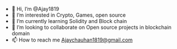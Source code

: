 - 👋 Hi, I’m @Ajay1819
- 👀 I’m interested in Crypto, Games, open source
- 🌱 I’m currently learning Solidity and Block chain
- 💞️ I’m looking to collaborate on Open source projects in blockchain domain
- 📫 How to reach me Ajaychauhan1819@gmail.com

<!---
Ajay1819/Ajay1819 is a ✨ special ✨ repository because its `README.md` (this file) appears on your GitHub profile.
You can click the Preview link to take a look at your changes.
--->
